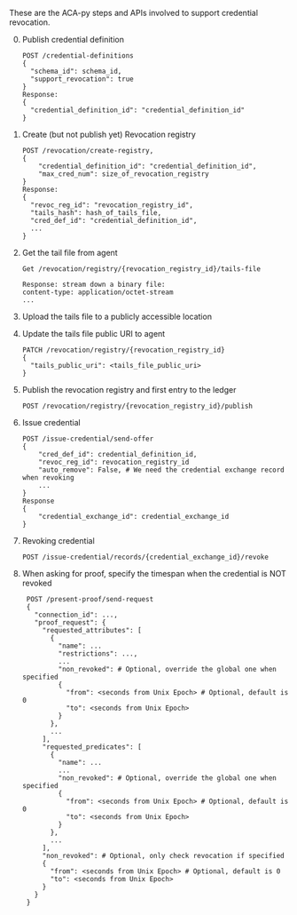 These are the ACA-py steps and APIs involved to support credential revocation.

0.  Publish credential definition 
    ```
    POST /credential-definitions
    {
      "schema_id": schema_id,
      "support_revocation": true
    }
    Response:
    {
      "credential_definition_id": "credential_definition_id"
    }
    ```

0. Create (but not publish yet) Revocation registry
    ```
    POST /revocation/create-registry,    
    {
        "credential_definition_id": "credential_definition_id",
        "max_cred_num": size_of_revocation_registry
    }
    Response:
    {
      "revoc_reg_id": "revocation_registry_id",
      "tails_hash": hash_of_tails_file,
      "cred_def_id": "credential_definition_id",
      ...
    }
   ```

0.  Get the tail file from agent
    ```
    Get /revocation/registry/{revocation_registry_id}/tails-file
    
    Response: stream down a binary file:
    content-type: application/octet-stream
    ...
    ```
0. Upload the tails file to a publicly accessible location
0. Update the tails file public URI to agent
    ```
    PATCH /revocation/registry/{revocation_registry_id}
    {
      "tails_public_uri": <tails_file_public_uri>
    }
   ```
0. Publish the revocation registry and first entry to the ledger
   ```
   POST /revocation/registry/{revocation_registry_id}/publish
   ```

0. Issue credential
    ```
    POST /issue-credential/send-offer
    {
        "cred_def_id": credential_definition_id,
        "revoc_reg_id": revocation_registry_id
        "auto_remove": False, # We need the credential exchange record when revoking
        ...
    }
    Response
    {
        "credential_exchange_id": credential_exchange_id
    }   
   ```
0. Revoking credential
    ```
    POST /issue-credential/records/{credential_exchange_id}/revoke
    ```

0. When asking for proof, specify the timespan when the credential is NOT revoked
   ``` 
    POST /present-proof/send-request
    {
      "connection_id": ...,
      "proof_request": {
        "requested_attributes": [
          {
            "name": ...
            "restrictions": ...,
            ...
            "non_revoked": # Optional, override the global one when specified
            { 
              "from": <seconds from Unix Epoch> # Optional, default is 0
              "to": <seconds from Unix Epoch>
            }            
          },
          ...
        ],
        "requested_predicates": [
          {
            "name": ...
            ...
            "non_revoked": # Optional, override the global one when specified
            { 
              "from": <seconds from Unix Epoch> # Optional, default is 0
              "to": <seconds from Unix Epoch>
            }            
          },
          ...
        ],
        "non_revoked": # Optional, only check revocation if specified
        { 
          "from": <seconds from Unix Epoch> # Optional, default is 0
          "to": <seconds from Unix Epoch>
        }            
      }
    }
    ```
 